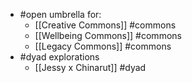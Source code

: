 - #open umbrella for:
    - [[Creative Commons]] #commons
    - [[Wellbeing Commons]] #commons
    - [[Legacy Commons]] #commons
- #dyad explorations
    - [[Jessy x Chinarut]] #dyad
